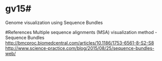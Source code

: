# gv15#
Genome visualization using Sequence Bundles

#References
  Multiple sequence alignments (MSA) visualization method - Sequence Bundles 
    http://bmcproc.biomedcentral.com/articles/10.1186/1753-6561-8-S2-S8 
    http://www.science-practice.com/blog/2015/08/25/sequence-bundles-web/
